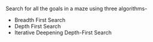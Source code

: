 Search for all the goals in a maze using three algorithms-
* Breadth First Search
* Depth First Search
* Iterative Deepening Depth-First Search
  